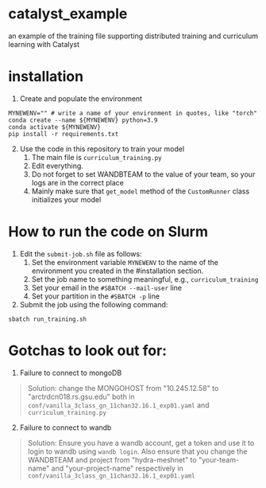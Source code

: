 # catalyst_example
an example of the training file supporting distributed training and curriculum learning with Catalyst

# installation

1. Create and populate the environment
```
MYNEWENV="" # write a name of your environment in quotes, like "torch"
conda create --name ${MYNEWENV} python=3.9
conda activate ${MYNEWENV}
pip install -r requirements.txt
```

2. Use the code in this repository to train your model
   1. The main file is `curriculum_training.py`
   2. Edit everything.
   3. Do not forget to set WANDBTEAM to the value of your team, so your logs are in the correct place
   4. Mainly make sure that `get_model` method of the `CustomRunner`
      class initializes your model

# How to run the code on Slurm

1. Edit the `submit-job.sh` file as follows:
   1. Set the environment variable `MYNEWENV` to the name of the environment you created in the #installation section.
   2. Set the job name to something meaningful, e.g., `curriculum_training`
   3. Set your email in the `#SBATCH --mail-user` line
   4. Set your partition in the `#SBATCH -p` line
2. Submit the job using the following command:
```
sbatch run_training.sh
```


# Gotchas to look out for:
1. Failure to connect to mongoDB
> Solution: change the MONGOHOST from "10.245.12.58" to "arctrdcn018.rs.gsu.edu" both in `conf/vanilla_3class_gn_11chan32.16.1_exp01.yaml` and `curriculum_training.py`

2. Failure to connect to wandb
> Solution: Ensure you have a wandb account, get a token and use it to login to wandb using `wandb login`. Also ensure that you change the WANDBTEAM and project from "hydra-meshnet" to "your-team-name" and "your-project-name" respectively in `conf/vanilla_3class_gn_11chan32.16.1_exp01.yaml`
